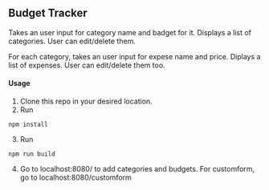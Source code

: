 ## Budget Tracker
Takes an user input for category name and badget for it.
Displays a list of categories.
User can edit/delete them.

For each category, takes an user input for expese name and price.
Diplays a list of expenses.
User can edit/delete them too.

#### Usage
1. Clone this repo in your desired location.
2. Run
```
npm install

```
3. Run
```
npm run build
```
4. Go to localhost:8080/ to add categories and budgets. For customform, go to localhost:8080/customform
